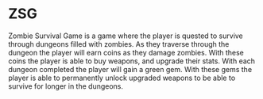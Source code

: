 # ZSG
Zombie Survival Game is a game where the player is quested to survive through dungeons filled with zombies.
As they traverse through the dungeon the player will earn coins as they damage zombies.
With these coins the player is able to buy weapons, and upgrade their stats.
With each dungeon completed the player will gain a green gem. 
With these gems the player is able to permanently unlock upgraded weapons to be able to survive for longer in the dungeons.
